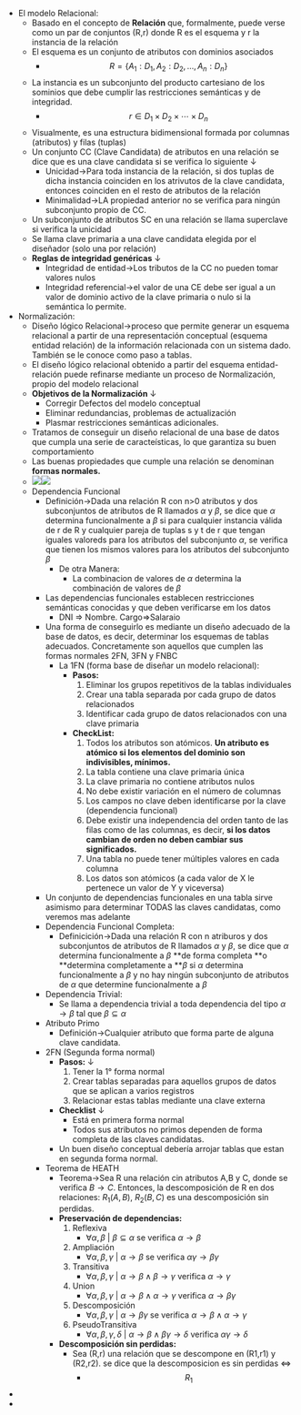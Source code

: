 - El modelo Relacional:
    - Basado en el concepto de **Relación** que, formalmente, puede verse como un par de conjuntos (R,r) donde R es el esquema y r la instancia de la relación
    - El esquema es un conjunto de atributos con dominios asociados
        - $$R=\{A_1:D_1, A_2:D_2,\dots,A_n:D_n\}$$
    - La instancia es un subconjunto del producto cartesiano de los sominios que debe cumplir las restricciones semánticas y de integridad.
        - $$r \in D_1 \times D_2 \times \dotsi \times D_n$$
    - Visualmente, es una estructura bidimensional formada por columnas (atributos) y filas (tuplas)
    - Un conjunto CC (Clave Candidata) de atributos en una relación se dice que es una clave candidata si se verifica lo siguiente ↓ 
        - Unicidad→Para toda instancia de la relación, si dos tuplas de dicha instancia coinciden en los atrivutos de la clave candidata, entonces coinciden en el resto de atributos de la relación
        - Minimalidad→LA propiedad anterior no se verifica para ningún subconjunto propio de CC.
    - Un subconjunto de atributos SC en una relación se llama superclave si verifica la unicidad
    - Se llama clave primaria a una clave candidata elegida por el diseñador (solo una por relación)
    - **Reglas de integridad genéricas** ↓ 
        - Integridad de entidad→Los tributos de la CC no pueden tomar valores nulos
        - Integridad referencial→el valor de una CE debe ser igual a un valor de dominio activo de la clave primaria o nulo si la semántica lo permite. 
- Normalización:
    - Diseño lógico Relacional→proceso que permite generar un esquema relacional a partir de una representación conceptual (esquema entidad relación) de la información relacionada con un sistema dado. También se le conoce como paso a tablas.
    - El diseño lógico relacional obtenido a partir del esquema entidad-relación puede refinarse mediante un proceso de Normalización, propio del modelo relacional
    - **Objetivos de la Normalización** ↓ 
        - Corregir Defectos del modelo conceptual
        - Eliminar redundancias, problemas de actualización
        - Plasmar restricciones semánticas adicionales. 
    - Tratamos de conseguir un diseño relacional de una base de datos que cumpla una serie de caracteísticas, lo que garantiza su buen comportamiento
    - Las buenas propiedades que cumple una relación se denominan **formas normales.**
    - ![](https://remnote-user-data.s3.amazonaws.com/_nHmFDvl7yJJm42t2ipPISejyWx1VeofHGgZ_tPGwk1jqGtATuNjWvUiPfeEgKR4X9i_1GWcVGcycp7HwnrjKLWmutHpDUmLy3uSjDBpecJPi9eVqoGpUL4nLiO0nUfP.png)![](https://remnote-user-data.s3.amazonaws.com/xuihmuLMcvMf1_2uFKLlTDea6TfRMcUpArk395gxyw3c1yDldpioutAFjOAluG8nOAvI5mBf1Gv2C9uhdNf2-yDhBK8jOLWWg0b8jE3f_3tDyHe4WzDYPmTssMkgf_2h.png) 
    - Dependencia Funcional
        - Definición→Dada una relación R con n>0 atributos y dos subconjuntos de atributos de R llamados $\alpha$ y $\beta$, se dice que $\alpha$ determina funcionalmente a $\beta$ si para cualquier instancia válida de r de R y cualquier pareja de tuplas s y t de r que tengan iguales valoreds para los atributos del subconjunto $\alpha$, se verifica que tienen los mismos valores para los atributos del subconjunto $\beta$ 
            - De otra Manera:
                - La combinacion de valores de $\alpha$ determina la combinación de valores de $\beta$
        - Las dependencias funcionales establecen restricciones semánticas conocidas y que deben verificarse em los datos 
            - DNI ⇒ Nombre. Cargo⇒Salaraio
        - Una forma de conseguirlo es mediante un diseño adecuado de la base de datos, es decir, determinar los esquemas de tablas adecuados. Concretamente son aquellos que cumplen las formas normales 2FN, 3FN y FNBC
            - La 1FN (forma base de diseñar un modelo relacional):
                - **Pasos:**
                    1. Eliminar los grupos repetitivos de la tablas individuales
                    2. Crear una tabla separada por cada grupo de datos relacionados
                    3. Identificar cada grupo de datos relacionados con una clave primaria
                - **CheckList:**
                    1. Todos los atributos son atómicos. **Un atributo es atómico si los elementos del dominio son indivisibles, mínimos.** 
                    2. La tabla contiene una clave primaria única
                    3. La clave primaria no contiene atributos nulos
                    4. No debe existir variación en el número de columnas
                    5. Los campos no clave deben identificarse por la clave (dependencia funcional)
                    6. Debe existir una independencia del orden tanto de las filas como de las columnas, es decir, **si los datos cambian de orden no deben cambiar sus significados.**
                    7. Una tabla no puede tener múltiples valores en cada columna
                    8. Los datos son atómicos (a cada valor de X le pertenece un valor de Y y viceversa)
        - Un conjunto de dependencias funcionales en una tabla sirve asimismo para determinar TODAS las claves candidatas, como veremos mas adelante
        - Dependencia Funcional Completa:
            - Definicición→Dada una relación R con n atriburos y dos subconjuntos de atributos de R llamados $\alpha$ y $\beta$, se dice que $\alpha$ determina funcionalmente a $\beta$ **de forma completa **o **determina completamente a **$\beta$ si $\alpha$ determina funcionalmente a $\beta$ y no hay ningún subconjunto de atributos de $\alpha$ que determine funcionalmente a $\beta$ 
        - Dependencia Trivial:
            - Se llama a dependencia trivial a toda dependencia del tipo $\alpha \rightarrow \beta$ tal que $\beta \subseteq \alpha$
        - Atributo Primo
            - Definición→Cualquier atributo que forma parte de alguna clave candidata. 
        - 2FN (Segunda forma normal)
            - **Pasos:** ↓ 
                1. Tener la 1° forma normal
                2. Crear tablas separadas para aquellos grupos de datos que se aplican a varios registros
                3. Relacionar estas tablas mediante una clave externa
            - **Checklist** ↓ 
                - Está en primera forma normal
                - Todos sus atributos no primos dependen de forma completa de las claves candidatas.
            - Un buen diseño conceptual debería arrojar tablas que estan en segunda forma normal.
        - Teorema de HEATH
            - Teorema→Sea R una relación cin atributos A,B y C, donde se verifica $B \rightarrow C$. Entonces, la descomposición de R en dos relaciones: $R_1(A,B)$, $R_2(B,C)$ es una descomposición sin perdidas.
            - **Preservación de dependencias:**
                1. Reflexiva
                    - $\forall \alpha,\beta \ |\ \beta \subseteq \alpha$ se verifica $\alpha \rightarrow \beta$ 
                2. Ampliación
                    - $\forall \alpha,\beta,\gamma \ |\ \alpha \rightarrow \beta$ se verifica $\alpha \gamma \rightarrow \beta \gamma$ 
                3. Transitiva 
                    - $\forall \alpha,\beta,\gamma \ |\ \alpha \rightarrow \beta  \land \beta \rightarrow \gamma$ verifica $\alpha \rightarrow \gamma$ 
                4. Union
                    - $\forall \alpha,\beta,\gamma \ |\ \alpha \rightarrow \beta \land \alpha \rightarrow \gamma$ verifica $\alpha \rightarrow \beta \gamma$ 
                5. Descomposición 
                    - $\forall \alpha,\beta,\gamma \ |\ \alpha \rightarrow \beta \gamma$ se verifica $\alpha \rightarrow \beta \land \alpha \rightarrow \gamma$ 
                6. PseudoTransitiva
                    - $\forall \alpha,\beta,\gamma , \delta \ | \ \alpha \rightarrow \beta \land \beta\gamma \rightarrow \delta$ verifica $\alpha \gamma \rightarrow \delta$ 
            - **Descomposición sin perdidas:**
                - Sea (R,r) una relación que se descompone en (R1,r1) y (R2,r2). se dice que la descomposicion es sin perdidas ⇔ 
                    - $$R_1$$ 
- 
- 

